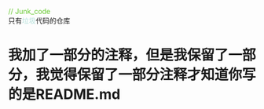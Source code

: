 <font color="#65c92d"> // Junk_code </font><br>
只有<font color="#b77e1adb">垃圾</font>代码的仓库<br>
# 我加了一部分的注释，但是我保留了一部分，我觉得保留了一部分注释才知道你写的是README.md

